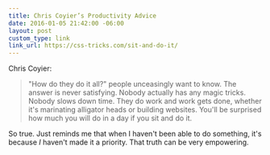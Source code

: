 ```yaml
---
title: Chris Coyier’s Productivity Advice
date: 2016-01-05 21:42:00 -06:00
layout: post
custom_type: link
link_url: https://css-tricks.com/sit-and-do-it/
---
```


Chris Coyier: 

> "How do they do it all?" people unceasingly want to know. The answer is never satisfying. Nobody actually has any magic tricks. Nobody slows down time. They do work and work gets done, whether it's marinating alligator heads or building websites. You'll be surprised how much you will do in a day if you sit and do it.

So true. Just reminds me that when I haven't been able to do something, it's because *I* haven't made it a priority. That truth can be very empowering.
